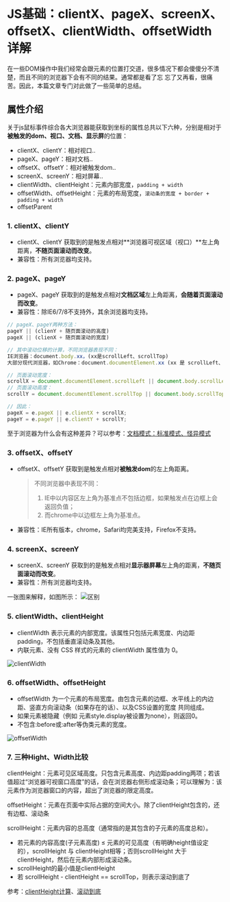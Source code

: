 # JS基础：clientX、pageX、screenX、offsetX、clientWidth、offsetWidth 详解

在一些DOM操作中我们经常会跟元素的位置打交道，很多情况下都会傻傻分不清楚，而且不同的浏览器下会有不同的结果。通常都是看了忘 忘了又再看，很痛苦。因此，本篇文章专门对此做了一些简单的总结。


## 属性介绍
关于js鼠标事件综合各大浏览器能获取到坐标的属性总共以下六种，分别是相对于**被触发的dom、视口、文档、显示屏**的位置：

* clientX、clientY：相对视口..
* pageX、pageY：相对文档..
* offsetX、offsetY：相对被触发dom..
* screenX、screenY：相对屏幕..
* clientWidth、clientHeight：元素内部宽度，`padding + width`
* offsetWidth、offsetHeight：元素的布局宽度，`滚动条的宽度 + border + padding + width`
* offsetParent


### 1. clientX、clientY
* clientX、clientY 获取到的是触发点相对**浏览器可视区域（视口）**左上角距离，**不随页面滚动而改变**。
* 兼容性：所有浏览器均支持。


### 2. pageX、pageY
* pageX、pageY 获取到的是触发点相对**文档区域**左上角距离，**会随着页面滚动而改变**。
* 兼容性：除IE6/7/8不支持外，其余浏览器均支持。
```js
// pageX、pageY两种方法：
pageY || (clienY + 随页面滚动的高度)
pageX || (clienX + 随页面滚动的宽度)

// 其中滚动位移的计算，不同浏览器表现不同：
IE浏览器：document.body.xx，(xx是scrollLeft、scrollTop)
大部分现代浏览器，如Chrome：document.documentElement.xx (xx 是 scrollLeft、scrollTop)

// 页面滚动宽度：
scrollX = document.documentElement.scrollLeft || document.body.scrollLeft
// 页面滚动高度：
scrollY = document.documentElement.scrollTop || document.body.scrollTop

// 因此：
pageX = e.pageX || e.clientX + scrollX;
pageY = e.pageY || e.clientY + scrollY;
```
至于浏览器为什么会有这种差异？可以参考：[文档模式：标准模式、怪异模式](https://juejin.cn/post/6932769062909018125)

### 3. offsetX、offsetY
* offsetX、offsetY 获取到是触发点相对**被触发dom**的左上角距离。
  > 不同浏览器中表现不同：
  > 1. IE中以内容区左上角为基准点不包括边框，如果触发点在边框上会返回负值；
  > 2. 而chrome中以边框左上角为基准点。

* 兼容性：IE所有版本，chrome，Safari均完美支持，Firefox不支持。

### 4. screenX、screenY
* screenX、screenY 获取到的是触发点相对**显示器屏幕**左上角的距离，**不随页面滚动而改变**。
* 兼容性：所有浏览器均支持。


一张图来解释，如图所示：
![区别](./icon/img.png)

### 5. clientWidth、clientHeight
* clientWidth 表示元素的内部宽度。该属性只包括元素宽度、内边距 padding，不包括垂直滚动条及其他。
* 内联元素、没有 CSS 样式的元素的 clientWidth 属性值为 0。

![clientWidth](./icon/clientWidth.png)


### 6. offsetWidth、offsetHeight
* offsetWidth 为一个元素的布局宽度。由包含元素的边框、水平线上的内边距、竖直方向滚动条（如果存在的话）、以及CSS设置的宽度 共同组成。
* 如果元素被隐藏（例如 元素style.display被设置为none），则返回0。
* 不包含:before或:after等伪类元素的宽度。
  
![offsetWidth](./icon/offsetWidth.png)

### 7. 三种Hight、Width比较
clientHeight：元素可见区域高度。只包含元素高度、内边距padding两项；若该值超过“浏览器可视窗口高度”的话，会在浏览器右侧形成滚动条；可以理解为：该元素作为浏览器窗口的内容，超出了浏览器的限定高度。

offsetHeight：元素在页面中实际占据的空间大小。除了clientHeight包含的，还有边框、滚动条

scrollHeight：元素内容的总高度（通常指的是其包含的子元素的高度总和）。
  * 若元素的内容高度(子元素高度) ≤ 元素的可见高度（有明确height值设定的），scrollHeight 与 clientHeight相等；否则scrollHeight 大于 clientHeight，然后在元素内部形成滚动条。
  * scrollHeight的最小值是clientHeight
  * 若 scrollHeight - clientHeight == scrollTop，则表示滚动到底了

参考：[clientHeight计算](./code/clientHeight超出浏览器可视高度.html)、[滚动到底](./code/3种height的关系示例.html)

